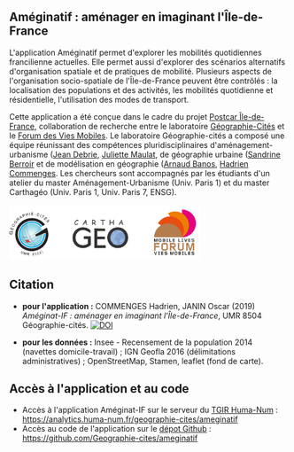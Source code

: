 ## Améginatif : aménager en imaginant l'Île-de-France

L'application Améginatif permet d'explorer les mobilités quotidiennes francilienne actuelles. Elle permet aussi d'explorer des scénarios alternatifs
d'organisation spatiale et de pratiques de mobilité. Plusieurs aspects de l'organisation socio-spatiale de l'Île-de-France peuvent être contrôlés : la localisation des populations et des activités, les mobilités quotidienne et résidentielle, l'utilisation des modes de transport.

Cette application a été conçue dans le cadre du projet [Postcar Île-de-France](http://fr.forumviesmobiles.org/projet/2017/02/27/post-car-ile-france-3516), collaboration de recherche entre le laboratoire [Géographie-Cités](http://parisgeo.cnrs.fr) et le [Forum des Vies Mobiles](http://fr.forumviesmobiles.org). Le laboratoire Géographie-cités a composé une équipe réunissant des compétences pluridisciplinaires d'aménagement-urbanisme ([Jean Debrie](http://www.parisgeo.cnrs.fr/spip.php?article5684&lang=fr), [Juliette Maulat](http://www.parisgeo.cnrs.fr/spip.php?article324&lang=fr), de géographie urbaine ([Sandrine Berroir](http://www.parisgeo.cnrs.fr/spip.php?article51&lang=fr) et de modélisation en géographie ([Arnaud Banos](http://www.parisgeo.cnrs.fr/spip.php?article5&lang=fr), [Hadrien Commenges](http://www.parisgeo.cnrs.fr/spip.php?article87&lang=fr). Les chercheurs sont accompagnés par les étudiants d'un atelier du master Aménagement-Urbanisme (Univ. Paris 1) et du master Carthagéo (Univ. Paris 1, Univ. Paris 7, ENSG).

<img src="logos.png" alt="logos" style="height:100px">


## Citation

- **pour l'application :** COMMENGES Hadrien, JANIN Oscar (2019) *Améginat-IF : aménager en imaginant l'Île-de-France*, UMR 8504 Géographie-cités. [![DOI](https://zenodo.org/badge/120883410.svg)](https://zenodo.org/badge/latestdoi/120883410)


- **pour les données :** Insee - Recensement de la population 2014 (navettes domicile-travail) ; IGN Geofla 2016 (délimitations administratives) ; OpenStreetMap, Stamen, leaflet (fond de carte).


## Accès à l'application et au code

- Accès à l'application Améginat-IF sur le serveur du [TGIR Huma-Num](https://analytics.huma-num.fr/geographie-cites/ameginatif) : https://analytics.huma-num.fr/geographie-cites/ameginatif
- Accès au code de l'application sur le [dépot Github](https://github.com/Geographie-cites/ameginatif) : https://github.com/Geographie-cites/ameginatif

